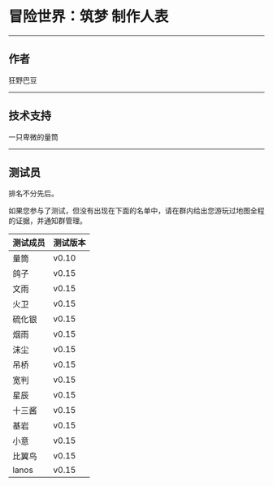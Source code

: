 # 冒险世界：筑梦 制作人表

---

## 作者

狂野巴豆

---

## 技术支持

一只卑微的量筒

--- 

## 测试员

排名不分先后。

如果您参与了测试，但没有出现在下面的名单中，请在群内给出您游玩过地图全程的证据，并通知群管理。

| 测试成员 | 测试版本 |
| --- | --- |
| 量筒 | v0.10 |
| 鸽子 | v0.15 |
| 文雨 | v0.15 |
| 火卫 | v0.15 |
| 硫化银 | v0.15 |
| 烟雨 | v0.15 |
| 沫尘 | v0.15 |
| 吊桥 | v0.15 |
| 宽判 | v0.15 |
| 星辰 | v0.15 |
| 十三酱 | v0.15 |
| 基岩 | v0.15 |
| 小意 | v0.15 |
| 比翼鸟 | v0.15 |
| lanos | v0.15 |

